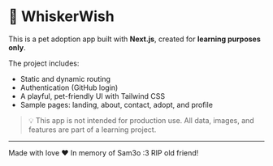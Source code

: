 # 🐾 WhiskerWish

This is a pet adoption app built with **Next.js**, created for **learning purposes only**.

The project includes:
- Static and dynamic routing
- Authentication (GitHub login)
- A playful, pet-friendly UI with Tailwind CSS
- Sample pages: landing, about, contact, adopt, and profile

> 💡 This app is not intended for production use. All data, images, and features are part of a learning project.

---

Made with love ❤️
In memory of Sam3o :3 RIP old friend!